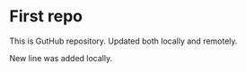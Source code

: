 # First repo

This is GutHub repository. Updated both locally and remotely.

New line was added locally.
